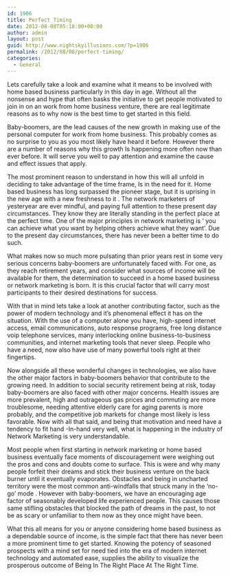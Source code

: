 ```yaml
---
id: 1906
title: Perfect Timing
date: 2012-08-08T05:18:00+00:00
author: admin
layout: post
guid: http://www.nightskyillusions.com/?p=1906
permalink: /2012/08/08/perfect-timing/
categories:
  - General
---
```

Lets carefully take a look and examine what it means to be involved with home based business particularly in this day in age. Without all the nonsense and hype that often basks the initiative to get people motivated to join in on an work from home business venture, there are real legitimate reasons as to why now is the best time to get started in this field.

Baby-boomers, are the lead causes of the new growth in making use of the personal computer for work from home business. This probably comes as no surprise to you as you most likely have heard it before. However there are a number of reasons why this growth Is happening more often now than ever before. It will serve you well to pay attention and examine the cause and effect issues that apply.

The most prominent reason to understand in how this will all unfold in deciding to take advantage of the time frame, Is in the need for it. Home based business has long surpassed the pioneer stage, but it is uprising in the new age with a new freshness to it . The network marketers of yesteryear are ever mindful, and paying full attention to these present day circumstances. They know they are literally standing in the perfect place at the perfect time. One of the major principles in network marketing is ‘ you can achieve what you want by helping others achieve what they want’. Due to the present day circumstances, there has never been a better time to do such.

What makes now so much more pulsating than prior years rest in some very serious concerns baby-boomers are unfortunately faced with. For one, as they reach retirement years, and consider what sources of income will be available for them, the determination to succeed in a home based business or network marketing is born. It is this crucial factor that will carry most participants to their desired destinations for success.

With that in mind lets take a look at another contributing factor, such as the power of modern technology and it&#8217;s phenomenal effect it has on the situation. With the use of a computer alone you have, high-speed internet access, email communications, auto response programs, free long distance voip telephone services, many interlocking online business-to-business communities, and internet marketing tools that never sleep. People who have a need, now also have use of many powerful tools right at their fingertips.

Now alongside all these wonderful changes in technologies, we also have the other major factors in baby-boomers behavior that contribute to the growing need. In addition to social security retirement being at risk, today baby-boomers are also faced with other major concerns. Health issues are more prevalent, high and outrageous gas prices and commuting are more troublesome, needing attentive elderly care for aging parents is more probably, and the competitive job markets for change most likely is less favorable. Now with all that said, and being that motivation and need have a tendency to fit hand -In-hand very well, what is happening in the industry of Network Marketing is very understandable.

Most people when first starting in network marketing or home based business eventually face moments of discouragement were weighing out the pros and cons and doubts come to surface. This is were and why many people forfeit their dreams and stick their business venture on the back burner until it eventually evaporates. Obstacles and being in uncharted territory were the most common anti-windfalls that struck many in the ‘no-go’ mode . However with baby-boomers, we have an encouraging age factor of seasonably developed life experienced people. This causes those same stifling obstacles that blocked the path of dreams in the past, to not be as scary or unfamiliar to them now as they once might have been.

What this all means for you or anyone considering home based business as a dependable source of income, is the simple fact that there has never been a more prominent time to get started. Knowing the potency of seasoned prospects with a mind set for need tied into the era of modern internet technology and automated ease, supplies the ability to visualize the prosperous outcome of Being In The Right Place At The Right Time.